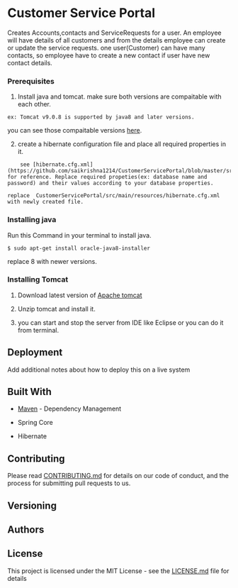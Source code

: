 # Customer Service Portal

Creates Accounts,contacts and ServiceRequests for a user. An employee will have details of all customers and from the details employee can create or update the service requests. one user(Customer) can have many contacts, so employee have to create a new contact if user have new contact details.


### Prerequisites

1. Install java and tomcat. make sure both versions are compaitable with each other. 

```
ex: Tomcat v9.0.8 is supported by java8 and later versions.
```
you can see those compaitable versions [here](http://tomcat.apache.org/whichversion.html).

2.  create a hibernate configuration file and place all required properties in it. 

```
    see [hibernate.cfg.xml](https://github.com/saikrishna1214/CustomerServicePortal/blob/master/src/main/resources/hibernate.cfg.xml) for reference. Replace required propeties(ex: database name and password) and their values according to your database properties.
```
    replace  CustomerServicePortal/src/main/resources/hibernate.cfg.xml with newly created file.

### Installing java

Run this Command in your terminal to install java.

```
$ sudo apt-get install oracle-java8-installer
```
replace 8 with newer versions.

### Installing Tomcat

1. Download latest version of [Apache tomcat](http://tomcat.apache.org/)

2. Unzip tomcat and install it.

3. you can start and stop the server from IDE like Eclipse or you can do it from terminal.

## Deployment

Add additional notes about how to deploy this on a live system

## Built With

* [Maven](https://maven.apache.org/) - Dependency Management

* Spring Core

* Hibernate

## Contributing

Please read [CONTRIBUTING.md](https://gist.github.com/PurpleBooth/b24679402957c63ec426) for details on our code of conduct, and the process for submitting pull requests to us.

## Versioning

 

## Authors


## License

This project is licensed under the MIT License - see the [LICENSE.md](LICENSE.md) file for details



